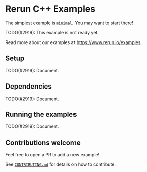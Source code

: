 # Rerun C++ Examples
The simplest example is [`minimal`](minimal/main.cpp). You may want to start there!

TODO(#2919): This example is not ready yet.

Read more about our examples at <https://www.rerun.io/examples>.

## Setup
TODO(#2919): Document.

## Dependencies
TODO(#2919): Document.

## Running the examples
TODO(#2919): Document.

## Contributions welcome
Feel free to open a PR to add a new example!

See [`CONTRIBUTING.md`](../../CONTRIBUTING.md) for details on how to contribute.
